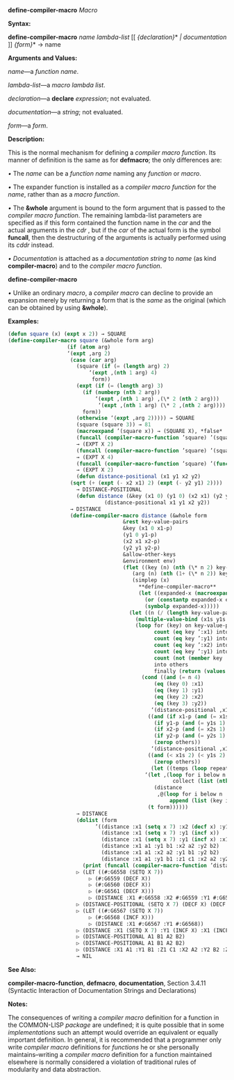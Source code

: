 **define-compiler-macro** *Macro* 



**Syntax:** 



**define-compiler-macro** *name lambda-list* [[ *\{declaration\}*\* *| documentation* ]] *\{form\}*\* → name 



**Arguments and Values:** 



*name*—a *function name*. 



*lambda-list*—a *macro lambda list*. 



*declaration*—a **declare** *expression*; not evaluated. 



*documentation*—a *string*; not evaluated. 



*form*—a *form*. 



**Description:** 



This is the normal mechanism for defining a *compiler macro function*. Its manner of definition is the same as for **defmacro**; the only differences are: 



*•* The *name* can be a *function name* naming any *function* or *macro*. 



*•* The expander function is installed as a *compiler macro function* for the *name*, rather than as a *macro function*. 



*•* The **&amp;whole** argument is bound to the form argument that is passed to the *compiler macro function*. The remaining lambda-list parameters are specified as if this form contained the function name in the *car* and the actual arguments in the *cdr* , but if the *car* of the actual form is the symbol **funcall**, then the destructuring of the arguments is actually performed using its *cddr* instead. 



*• Documentation* is attached as a *documentation string* to *name* (as kind **compiler-macro**) and to the *compiler macro function*.  







**define-compiler-macro** 



*•* Unlike an ordinary *macro*, a *compiler macro* can decline to provide an expansion merely by returning a form that is the *same* as the original (which can be obtained by using **&amp;whole**). 



**Examples:**
```lisp
(defun square (x) (expt x 2)) → SQUARE 
(define-compiler-macro square (&whole form arg) 
			       (if (atom arg) 
				   ‘(expt ,arg 2) 
				    (case (car arg) 
				      (square (if (= (length arg) 2) 
						  ‘(expt ,(nth 1 arg) 4) 
						   form)) 
				      (expt (if (= (length arg) 3) 
						(if (numberp (nth 2 arg)) 
						    ‘(expt ,(nth 1 arg) ,(\* 2 (nth 2 arg))) 
						     ‘(expt ,(nth 1 arg) (\* 2 ,(nth 2 arg)))) 
						form)) 
				      (otherwise ‘(expt ,arg 2))))) → SQUARE 
				      (square (square 3)) → 81 
				      (macroexpand ’(square x)) → (SQUARE X), *false* 
				      (funcall (compiler-macro-function ’square) ’(square x) nil) 
				      → (EXPT X 2) 
				      (funcall (compiler-macro-function ’square) ’(square (square x)) nil) 
				      → (EXPT X 4) 
				      (funcall (compiler-macro-function ’square) ’(funcall #’square x) nil) 
				      → (EXPT X 2) 
				      (defun distance-positional (x1 y1 x2 y2) 
					(sqrt (+ (expt (- x2 x1) 2) (expt (- y2 y1) 2)))) 
				      → DISTANCE-POSITIONAL 
				      (defun distance (&key (x1 0) (y1 0) (x2 x1) (y2 y1)) 
						       (distance-positional x1 y1 x2 y2)) 
					→ DISTANCE 
					(define-compiler-macro distance (&whole form 
									 &rest key-value-pairs 
									 &key (x1 0 x1-p) 
									 (y1 0 y1-p) 
									 (x2 x1 x2-p) 
									 (y2 y1 y2-p) 
									 &allow-other-keys 
									 &environment env) 
									 (flet ((key (n) (nth (\* n 2) key-value-pairs)) 
										(arg (n) (nth (1+ (\* n 2)) key-value-pairs)) 
										(simplep (x)  
										  **define-compiler-macro** 
										  (let ((expanded-x (macroexpand x env))) 
										    (or (constantp expanded-x env) 
											(symbolp expanded-x))))) 
									   (let ((n (/ (length key-value-pairs) 2))) 
									     (multiple-value-bind (x1s y1s x2s y2s others) 
										 (loop for (key) on key-value-pairs by #’cddr 
										       count (eq key ’:x1) into x1s 
										       count (eq key ’:y1) into y1s 
										       count (eq key ’:x2) into x2s 
										       count (eq key ’:y1) into y2s 
										       count (not (member key ’(:x1 :x2 :y1 :y2))) 
										       into others 
										       finally (return (values x1s y1s x2s y2s others))) 
									       (cond ((and (= n 4) 
											   (eq (key 0) :x1) 
											   (eq (key 1) :y1) 
											   (eq (key 2) :x2) 
											   (eq (key 3) :y2)) 
										      ‘(distance-positional ,x1 ,y1 ,x2 ,y2)) 
										     ((and (if x1-p (and (= x1s 1) (simplep x1)) t) 
											   (if y1-p (and (= y1s 1) (simplep y1)) t) 
											   (if x2-p (and (= x2s 1) (simplep x2)) t) 
											   (if y2-p (and (= y2s 1) (simplep y2)) t) 
											   (zerop others)) 
										      ‘(distance-positional ,x1 ,y1 ,x2 ,y2)) 
										     ((and (< x1s 2) (< y1s 2) (< x2s 2) (< y2s 2) 
											   (zerop others)) 
										      (let ((temps (loop repeat n collect (gensym)))) 
											‘(let ,(loop for i below n 
												     collect (list (nth i temps) (arg i))) 
											   (distance 
											    ,@(loop for i below n 
												    append (list (key i) (nth i temps))))))) 
										     (t form)))))) 
					  → DISTANCE 
					  (dolist (form 
						    ’((distance :x1 (setq x 7) :x2 (decf x) :y1 (decf x) :y2 (decf x)) (distance :x1 (setq x 7) :y1 (decf x) :x2 (decf x) :y2 (decf x)) 
						      (distance :x1 (setq x 7) :y1 (incf x)) 
						      (distance :x1 (setq x 7) :y1 (incf x) :x1 (incf x)) 
						      (distance :x1 a1 :y1 b1 :x2 a2 :y2 b2) 
						      (distance :x1 a1 :x2 a2 :y1 b1 :y2 b2) 
						      (distance :x1 a1 :y1 b1 :z1 c1 :x2 a2 :y2 b2 :z2 c2))) 
					    (print (funcall (compiler-macro-function ’distance) form nil))) 
					  ▷ (LET ((#:G6558 (SETQ X 7))  
						  ▷ (#:G6559 (DECF X)) 
						  ▷ (#:G6560 (DECF X)) 
						  ▷ (#:G6561 (DECF X))) 
					      ▷ (DISTANCE :X1 #:G6558 :X2 #:G6559 :Y1 #:G6560 :Y2 #:G6561)) 
					  ▷ (DISTANCE-POSITIONAL (SETQ X 7) (DECF X) (DECF X) (DECF X)) 
					  ▷ (LET ((#:G6567 (SETQ X 7)) 
						  ▷ (#:G6568 (INCF X))) 
					      ▷ (DISTANCE :X1 #:G6567 :Y1 #:G6568)) 
					  ▷ (DISTANCE :X1 (SETQ X 7) :Y1 (INCF X) :X1 (INCF X)) 
					  ▷ (DISTANCE-POSITIONAL A1 B1 A2 B2) 
					  ▷ (DISTANCE-POSITIONAL A1 B1 A2 B2) 
					  ▷ (DISTANCE :X1 A1 :Y1 B1 :Z1 C1 :X2 A2 :Y2 B2 :Z2 C2) 
					  → NIL 
```
**See Also:** 



**compiler-macro-function**, **defmacro**, **documentation**, Section 3.4.11 (Syntactic Interaction of Documentation Strings and Declarations) 



**Notes:** 



The consequences of writing a *compiler macro* definition for a function in the COMMON-LISP *package* are undefined; it is quite possible that in some *implementations* such an attempt would override an equivalent or equally important definition. In general, it is recommended that a programmer only write *compiler macro* definitions for *functions* he or she personally maintains–writing a *compiler macro* definition for a function maintained elsewhere is normally considered a violation of traditional rules of modularity and data abstraction. 




